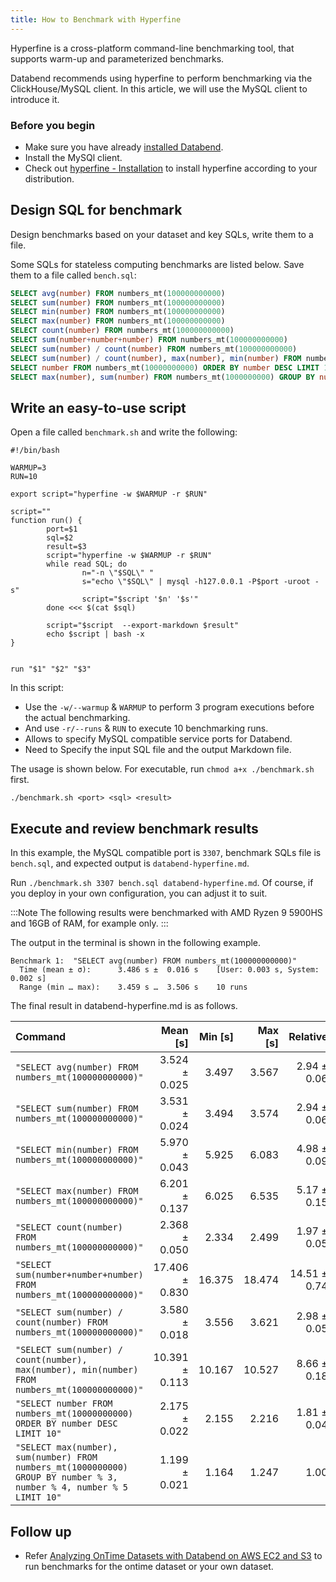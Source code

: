 ```yaml
---
title: How to Benchmark with Hyperfine
---
```


Hyperfine is a cross-platform command-line benchmarking tool, that supports warm-up and parameterized benchmarks.

Databend recommends using hyperfine to perform benchmarking via the ClickHouse/MySQL client. In this article, we will use the MySQL client to introduce it.

### Before you begin

* Make sure you have already [installed Databend](/doc/deploy).
* Install the MySQl client.
* Check out [hyperfine - Installation](https://github.com/sharkdp/hyperfine#installation) to install hyperfine according to your distribution.

## Design SQL for benchmark

Design benchmarks based on your dataset and key SQLs, write them to a file.

Some SQLs for stateless computing benchmarks are listed below. Save them to a file called `bench.sql`:

```sql
SELECT avg(number) FROM numbers_mt(100000000000)
SELECT sum(number) FROM numbers_mt(100000000000)
SELECT min(number) FROM numbers_mt(100000000000)
SELECT max(number) FROM numbers_mt(100000000000)
SELECT count(number) FROM numbers_mt(100000000000)
SELECT sum(number+number+number) FROM numbers_mt(100000000000)
SELECT sum(number) / count(number) FROM numbers_mt(100000000000)
SELECT sum(number) / count(number), max(number), min(number) FROM numbers_mt(100000000000)
SELECT number FROM numbers_mt(10000000000) ORDER BY number DESC LIMIT 10
SELECT max(number), sum(number) FROM numbers_mt(1000000000) GROUP BY number % 3, number % 4, number % 5 LIMIT 10
```

## Write an easy-to-use script

Open a file called `benchmark.sh` and write the following:

```shell
#!/bin/bash

WARMUP=3
RUN=10

export script="hyperfine -w $WARMUP -r $RUN"

script=""
function run() {
        port=$1
        sql=$2
        result=$3
        script="hyperfine -w $WARMUP -r $RUN"
        while read SQL; do
                n="-n \"$SQL\" "
                s="echo \"$SQL\" | mysql -h127.0.0.1 -P$port -uroot -s"
                script="$script '$n' '$s'"
        done <<< $(cat $sql)

        script="$script  --export-markdown $result"
        echo $script | bash -x
}


run "$1" "$2" "$3"
```

In this script:

- Use the `-w/--warmup` & `WARMUP` to perform 3 program executions before the actual benchmarking.
- And use `-r/--runs` & `RUN` to execute 10 benchmarking runs.
- Allows to specify MySQL compatible service ports for Databend.
- Need to Specify the input SQL file and the output Markdown file.

The usage is shown below. For executable, run `chmod a+x ./benchmark.sh` first.

```shell
./benchmark.sh <port> <sql> <result>
```

## Execute and review benchmark results

In this example, the MySQL compatible port is `3307`, benchmark SQLs file is `bench.sql`, and expected output is `databend-hyperfine.md`.

Run `./benchmark.sh 3307 bench.sql databend-hyperfine.md`. Of course, if you deploy in your own configuration, you can adjust it to suit.

:::Note
The following results were benchmarked with AMD Ryzen 9 5900HS and 16GB of RAM, for example only.
:::

The output in the terminal is shown in the following example.

```text
Benchmark 1:  "SELECT avg(number) FROM numbers_mt(100000000000)"
  Time (mean ± σ):      3.486 s ±  0.016 s    [User: 0.003 s, System: 0.002 s]
  Range (min … max):    3.459 s …  3.506 s    10 runs
```

The final result in databend-hyperfine.md is as follows.

| Command | Mean [s] | Min [s] | Max [s] | Relative |
|:---|---:|---:|---:|---:|
| ` "SELECT avg(number) FROM numbers_mt(100000000000)" ` | 3.524 ± 0.025 | 3.497 | 3.567 | 2.94 ± 0.06 |
| ` "SELECT sum(number) FROM numbers_mt(100000000000)" ` | 3.531 ± 0.024 | 3.494 | 3.574 | 2.94 ± 0.06 |
| ` "SELECT min(number) FROM numbers_mt(100000000000)" ` | 5.970 ± 0.043 | 5.925 | 6.083 | 4.98 ± 0.09 |
| ` "SELECT max(number) FROM numbers_mt(100000000000)" ` | 6.201 ± 0.137 | 6.025 | 6.535 | 5.17 ± 0.15 |
| ` "SELECT count(number) FROM numbers_mt(100000000000)" ` | 2.368 ± 0.050 | 2.334 | 2.499 | 1.97 ± 0.05 |
| ` "SELECT sum(number+number+number) FROM numbers_mt(100000000000)" ` | 17.406 ± 0.830 | 16.375 | 18.474 | 14.51 ± 0.74 |
| ` "SELECT sum(number) / count(number) FROM numbers_mt(100000000000)" ` | 3.580 ± 0.018 | 3.556 | 3.621 | 2.98 ± 0.05 |
| ` "SELECT sum(number) / count(number), max(number), min(number) FROM numbers_mt(100000000000)" ` | 10.391 ± 0.113 | 10.167 | 10.527 | 8.66 ± 0.18 |
| ` "SELECT number FROM numbers_mt(10000000000) ORDER BY number DESC LIMIT 10" ` | 2.175 ± 0.022 | 2.155 | 2.216 | 1.81 ± 0.04 |
| ` "SELECT max(number), sum(number) FROM numbers_mt(1000000000) GROUP BY number % 3, number % 4, number % 5 LIMIT 10" ` | 1.199 ± 0.021 | 1.164 | 1.247 | 1.00 |

## Follow up

- Refer [Analyzing OnTime Datasets with Databend on AWS EC2 and S3](../09-learn/02-analyze-ontime-with-databend-on-ec2-and-s3.md) to run benchmarks for the ontime dataset or your own dataset.
